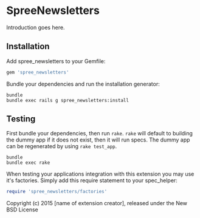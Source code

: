 SpreeNewsletters
================

Introduction goes here.

Installation
------------

Add spree_newsletters to your Gemfile:

```ruby
gem 'spree_newsletters'
```

Bundle your dependencies and run the installation generator:

```shell
bundle
bundle exec rails g spree_newsletters:install
```

Testing
-------

First bundle your dependencies, then run `rake`. `rake` will default to building the dummy app if it does not exist, then it will run specs. The dummy app can be regenerated by using `rake test_app`.

```shell
bundle
bundle exec rake
```

When testing your applications integration with this extension you may use it's factories.
Simply add this require statement to your spec_helper:

```ruby
require 'spree_newsletters/factories'
```

Copyright (c) 2015 [name of extension creator], released under the New BSD License
